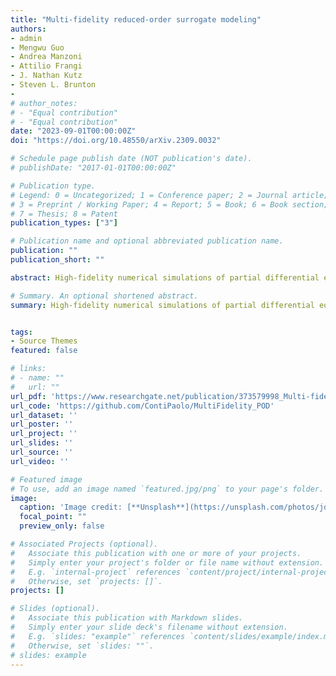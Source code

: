 ```yaml
---
title: "Multi-fidelity reduced-order surrogate modeling"
authors:
- admin
- Mengwu Guo
- Andrea Manzoni
- Attilio Frangi
- J. Nathan Kutz
- Steven L. Brunton
- 
# author_notes:
# - "Equal contribution"
# - "Equal contribution"
date: "2023-09-01T00:00:00Z"
doi: "https://doi.org/10.48550/arXiv.2309.0032"

# Schedule page publish date (NOT publication's date).
# publishDate: "2017-01-01T00:00:00Z"

# Publication type.
# Legend: 0 = Uncategorized; 1 = Conference paper; 2 = Journal article;
# 3 = Preprint / Working Paper; 4 = Report; 5 = Book; 6 = Book section;
# 7 = Thesis; 8 = Patent
publication_types: ["3"]

# Publication name and optional abbreviated publication name.
publication: ""
publication_short: ""

abstract: High-fidelity numerical simulations of partial differential equations (PDEs) given a restricted computational budget can significantly limit the number of parameter configurations considered and/or time window eval- uated for modeling a given system. Multi-fidelity surrogate modeling aims to leverage less accurate, lower- fidelity models that are computationally inexpensive in order to enhance predictive accuracy when high- fidelity data are limited or scarce. However, low-fidelity models, while often displaying important qualitative spatio-temporal features, fail to accurately capture the onset of instability and critical transients observed in the high-fidelity models, making them impractical as surrogate models. To address this shortcoming, we present a new data-driven strategy that combines dimensionality reduction with multi-fidelity neural network surrogates. The key idea is to generate a spatial basis by applying the classical proper orthogonal decom- position (POD) to high-fidelity solution snapshots, and approximate the dynamics of the reduced states - time-parameter-dependent expansion coefficients of the POD basis - using a multi-fidelity long-short term memory (LSTM) network. By mapping low-fidelity reduced states to their high-fidelity counterpart, the proposed reduced-order surrogate model enables the efficient recovery of full solution fields over time and parameter variations in a non-intrusive manner. The generality and robustness of this method is demon- strated by a collection of parametrized, time-dependent PDE problems where the low-fidelity model can be defined by coarser meshes and/or time stepping, as well as by misspecified physical features. Importantly, the onset of instabilities and transients are well captured by this surrogate modeling technique.

# Summary. An optional shortened abstract.
summary: High-fidelity numerical simulations of partial differential equations (PDEs) given a restricted computational budget can significantly limit the number of parameter configurations considered and/or time window evaluated. Multi-fidelity surrogate modeling aims to leverage less accurate, lower-fidelity models that are computationally inexpensive in order to enhance predictive accuracy when high-fidelity data are scarce.  However, low-fidelity models, while often displaying the qualitative solution behavior, fail to accurately capture fine spatio-temporal and dynamic features of high-fidelity models.  To address this shortcoming, we present a data-driven strategy that combines dimensionality reduction with multi-fidelity neural network surrogates.  The key idea is to generate a spatial basis by applying proper orthogonal decomposition (POD) to high-fidelity solution snapshots, and approximate the dynamics of the reduced states - time-parameter-dependent expansion coefficients of the POD basis - using a multi-fidelity long-short term memory (LSTM) network.  By mapping low-fidelity reduced states to their high-fidelity counterpart, the proposed reduced-order surrogate model enables the efficient recovery of full solution fields over time and parameter variations in a non-intrusive manner. The generality of this method is demonstrated by a collection of PDE problems where the low-fidelity model can be defined by coarser meshes and/or time stepping, as well as by misspecified physical features.


tags:
- Source Themes
featured: false

# links:
# - name: ""
#   url: ""
url_pdf: 'https://www.researchgate.net/publication/373579998_Multi-fidelity_reduced-order_surrogate_modeling'
url_code: 'https://github.com/ContiPaolo/MultiFidelity_POD'
url_dataset: ''
url_poster: ''
url_project: ''
url_slides: ''
url_source: ''
url_video: ''

# Featured image
# To use, add an image named `featured.jpg/png` to your page's folder. 
image:
  caption: 'Image credit: [**Unsplash**](https://unsplash.com/photos/jdD8gXaTZsc)'
  focal_point: ""
  preview_only: false

# Associated Projects (optional).
#   Associate this publication with one or more of your projects.
#   Simply enter your project's folder or file name without extension.
#   E.g. `internal-project` references `content/project/internal-project/index.md`.
#   Otherwise, set `projects: []`.
projects: []

# Slides (optional).
#   Associate this publication with Markdown slides.
#   Simply enter your slide deck's filename without extension.
#   E.g. `slides: "example"` references `content/slides/example/index.md`.
#   Otherwise, set `slides: ""`.
# slides: example
---
```


